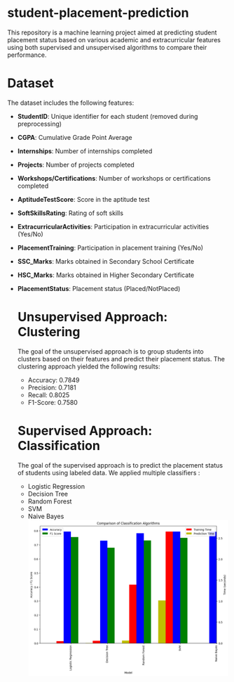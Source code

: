 # student-placement-prediction

This repository is a machine learning project aimed at predicting student placement status based on various academic and extracurricular features using both supervised and unsupervised algorithms to compare their performance.

# Dataset

The dataset includes the following features:

- **StudentID**: Unique identifier for each student (removed during preprocessing)
- **CGPA**: Cumulative Grade Point Average
- **Internships**: Number of internships completed
- **Projects**: Number of projects completed
- **Workshops/Certifications**: Number of workshops or certifications completed
- **AptitudeTestScore**: Score in the aptitude test
- **SoftSkillsRating**: Rating of soft skills
- **ExtracurricularActivities**: Participation in extracurricular activities (Yes/No)
- **PlacementTraining**: Participation in placement training (Yes/No)
- **SSC_Marks**: Marks obtained in Secondary School Certificate
- **HSC_Marks**: Marks obtained in Higher Secondary Certificate
- **PlacementStatus**: Placement status (Placed/NotPlaced)

  # Unsupervised Approach: Clustering

  The goal of the unsupervised approach is to group students into clusters based on their features and predict their placement status.
  The clustering approach yielded the following results:

  - Accuracy: 0.7849
  - Precision: 0.7181
  - Recall: 0.8025
  - F1-Score: 0.7580

  # Supervised Approach: Classification

  The goal of the supervised approach is to predict the placement status of students using labeled data. We applied multiple classifiers :

  - Logistic Regression
  - Decision Tree
  - Random Forest
  - SVM
  - Naive Bayes
![Prediction Model](comparison_of_classifiers.png)

